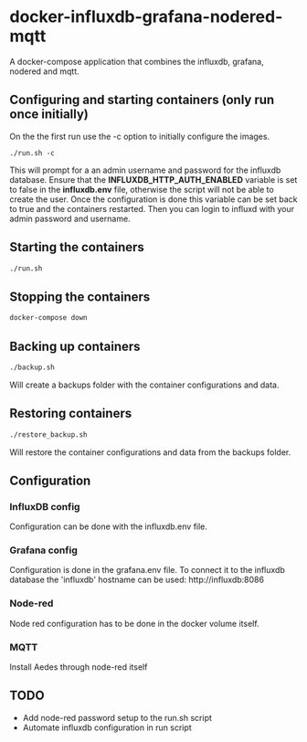 # docker-influxdb-grafana-nodered-mqtt

A docker-compose application that combines the influxdb, grafana, nodered and mqtt.

## Configuring and starting containers (only run once initially)
On the the first run use the -c option to initially configure the images. 
```
./run.sh -c
```
This will prompt for a an admin username and password for the influxdb database. Ensure that the __INFLUXDB_HTTP_AUTH_ENABLED__ variable is set to false in the **influxdb.env** file, otherwise the script will not be able to create the user. Once the configuration is done this variable can be set back to true and the containers restarted. Then you can login to influxd with your admin password and username.

## Starting the containers 
```bash
./run.sh
```

## Stopping the containers
```bash
docker-compose down
```

## Backing up containers
```bash
./backup.sh
```
Will create a backups folder with the container configurations and data.

## Restoring containers
```bash
./restore_backup.sh
```
Will restore the container configurations and data from the backups folder.

## Configuration
### InfluxDB config 
Configuration can be done with the influxdb.env file.

### Grafana config
Configuration is done in the grafana.env file.
To connect it to the influxdb database the 'influxdb' hostname can be used: http://influxdb:8086

### Node-red
Node red configuration has to be done in the docker volume itself.

### MQTT
Install Aedes through node-red itself

## TODO
- Add node-red password setup to the run.sh script
- Automate influxdb configuration in run script
